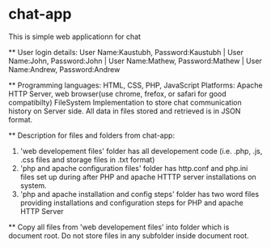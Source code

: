 # chat-app
This is simple web applicationn for chat

** User login details: 
User Name:Kaustubh,  Password:Kaustubh |
User Name:John,  Password:John |
User Name:Mathew, Password:Mathew |
User Name:Andrew,  Password:Andrew

**
Programming languages: HTML, CSS, PHP, JavaScript
Platforms: Apache HTTP Server, web browser(use chrome, frefox, or safari for good compatibilty)
FileSystem Implementation to store chat communication history on Server side. All data in files stored and retrieved is in JSON format.

** Description for files and folders from chat-app:
1) 'web developement files' folder has all developement code (i.e. .php, .js, .css files and storage files in .txt format)
2) 'php and apache configuration files' folder has http.conf and php.ini files  set up during after PHP and apache HTTTP server installations on system. 
3) 'php and apache installation and config steps' folder has two word files providing installations and configuration steps for PHP and apache HTTP Server

** Copy all files from 'web developement files' into folder which is document root. Do not store files in any subfolder inside document root.

